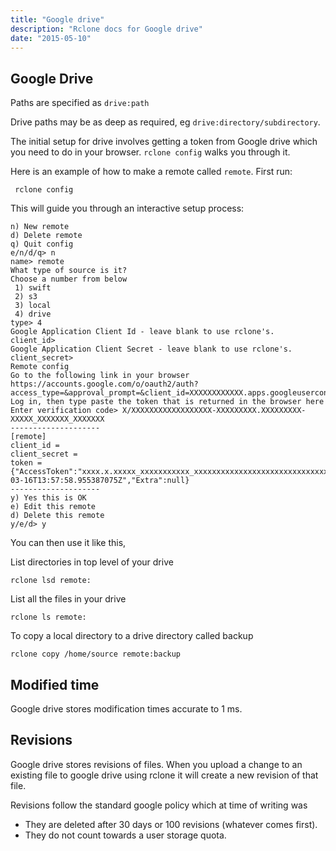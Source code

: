 ```yaml
---
title: "Google drive"
description: "Rclone docs for Google drive"
date: "2015-05-10"
---
```


<i class="fa fa-google"></i> Google Drive
-----------------------------------------

Paths are specified as `drive:path`

Drive paths may be as deep as required, eg `drive:directory/subdirectory`.

The initial setup for drive involves getting a token from Google drive
which you need to do in your browser.  `rclone config` walks you
through it.

Here is an example of how to make a remote called `remote`.  First run:

     rclone config

This will guide you through an interactive setup process:

```
n) New remote
d) Delete remote
q) Quit config
e/n/d/q> n
name> remote
What type of source is it?
Choose a number from below
 1) swift
 2) s3
 3) local
 4) drive
type> 4
Google Application Client Id - leave blank to use rclone's.
client_id> 
Google Application Client Secret - leave blank to use rclone's.
client_secret> 
Remote config
Go to the following link in your browser
https://accounts.google.com/o/oauth2/auth?access_type=&approval_prompt=&client_id=XXXXXXXXXXXX.apps.googleusercontent.com&redirect_uri=urn%3XXXXX%3Awg%3Aoauth%3XX.0%3Aoob&response_type=code&scope=https%3A%2F%2Fwww.googleapis.com%2Fauth%2Fdrive&state=state
Log in, then type paste the token that is returned in the browser here
Enter verification code> X/XXXXXXXXXXXXXXXXXX-XXXXXXXXX.XXXXXXXXX-XXXXX_XXXXXXX_XXXXXXX
--------------------
[remote]
client_id = 
client_secret = 
token = {"AccessToken":"xxxx.x.xxxxx_xxxxxxxxxxx_xxxxxxxxxxxxxxxxxxxxxxxxxxxxxxxxxxxxxxxxxxxxx","RefreshToken":"1/xxxxxxxxxxxxxxxx_xxxxxxxxxxxxxxxxxxxxxxxxxx","Expiry":"2014-03-16T13:57:58.955387075Z","Extra":null}
--------------------
y) Yes this is OK
e) Edit this remote
d) Delete this remote
y/e/d> y
```

You can then use it like this,

List directories in top level of your drive

    rclone lsd remote:

List all the files in your drive

    rclone ls remote:

To copy a local directory to a drive directory called backup

    rclone copy /home/source remote:backup

Modified time
-------------

Google drive stores modification times accurate to 1 ms.

Revisions
---------

Google drive stores revisions of files.  When you upload a change to
an existing file to google drive using rclone it will create a new
revision of that file.

Revisions follow the standard google policy which at time of writing
was

  * They are deleted after 30 days or 100 revisions (whatever comes first).
  * They do not count towards a user storage quota.

